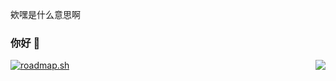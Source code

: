 欸嘿是什么意思啊 

### 你好 👋

<img align="right" src="https://github-readme-stats.vercel.app/api?username=NMSLSB-001&show_icons=true&icon_color=CE1D2D&text_color=718096&bg_color=ffffff&hide_title=true" />


[![roadmap.sh](https://roadmap.sh/card/tall/66f3e323c45e253cb04a16b6?variant=dark&roadmaps=devops%2Capi-design)](https://roadmap.sh)
